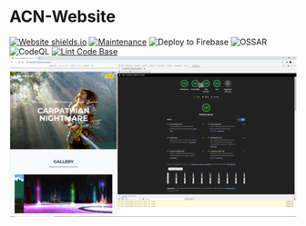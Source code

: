 # ACN-Website

[![Website shields.io](https://img.shields.io/website-up-down-green-red/http/shields.io.svg)](https://carpathian-nightmare.web.app/)
[![Maintenance](https://img.shields.io/badge/Maintained%3F-yes-green.svg)](https://github.com/milliorn/ACN-Website/graphs/commit-activity)
![Deploy to Firebase](https://github.com/milliorn/ACN-Website/workflows/Deploy%20to%20Firebase%20Hosting%20on%20merge/badge.svg?branch=master)
![OSSAR](https://github.com/milliorn/ACN-Website/workflows/OSSAR/badge.svg?branch=master)
![CodeQL](https://github.com/milliorn/ACN-Website/workflows/CodeQL/badge.svg?branch=master)
[![Lint Code Base](https://github.com/milliorn/ACN-Website/actions/workflows/super-linter.yml/badge.svg)](https://github.com/milliorn/ACN-Website/actions/workflows/super-linter.yml)
![Lighthouse 100 Score](https://github.com/milliorn/ACN-Website/blob/main/public/assets/img/100.jpg)
